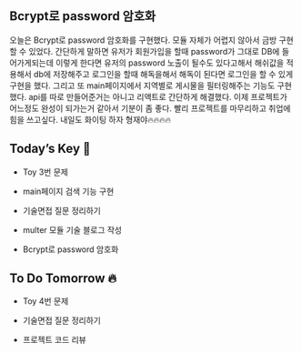 ## Bcrypt로 password 암호화  

오늘은 Bcrypt로 password 암호화를 구현했다. 모듈 자체가 어렵지 않아서 금방 구현할 수 있었다. 간단하게 말하면 유저가 회원가입을 할때 password가 그대로 DB에 들어가게되는데 이렇게 한다면 유저의 password 노출이 될수도 있다고해서 해쉬값을 적용해서 db에 저장해주고 로그인을 할때 해독을해서 해독이 된다면 로그인을 할 수 있게 구현을 했다. 
그리고  또 main페이지에서 지역별로 게시물을 필터링해주는 기능도 구현했다. api를 따로 만들어준거는 아니고 리액트로 간단하게 해결했다. 이제 프로젝트가 어느정도 완성이 되가는거 같아서 기분이 좀 좋다. 빨리 프로젝트를 마무리하고 취업에 힘을 쓰고싶다.
내일도 화이팅 하자 형재야🔥🔥🔥🔥  

## Today’s Key 🔑

- Toy 3번 문제

- main페이지 검색 기능 구현

- 기술면접 질문 정리하기

- multer 모듈 기술 블로그 작성

- Bcrypt로 password 암호화

## To Do Tomorrow 🔥

- Toy 4번 문제

- 기술면접 질문 정리하기

- 프로젝트 코드 리뷰